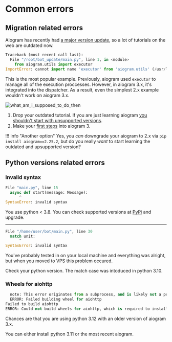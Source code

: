 # Common errors

## Migration related errors

Aiogram has recently had [a major version update](https://docs.aiogram.dev/en/latest/migration_2_to_3.html), so a lot of tutorials on the web are outdated now.

```python
Traceback (most recent call last):
  File "/root/bot_update/main.py", line 1, in <module>
    from aiogram.utils import executor
ImportError: cannot import name 'executor' from 'aiogram.utils' (/usr/local/lib/python3.10/dist-packages/aiogram/utils/__init__.py)
```

This is the most popular example. Previously, aiogram used `executor` to manage all of the execution proccesses. However, in aiogram 3.x, it's integrated into the dispatcher. As a result, even the simplest 2.x example wouldn't work on aiogram 3.x.

![what_am_i_supposed_to_do_then](https://i.imgur.com/MkWiqig.png)

1. Drop your outdated tutorial. If you are just learning aiogram [you shouldn't start with unsupported versions](https://akchonya.github.io/aiogram-3-faq/common_questions/#which-aiogram-version-should-i-use).
2. Make your [first steps](https://akchonya.github.io/aiogram-3-faq/common_questions/#where-should-i-start-from) into aiogram 3.

!!! info "Another option"
    Yes, you *can* downgrade your aiogram to 2.x via `pip install aiogram==2.25.2`, but do you really *want* to start learning the outdated and upsupported version?

## Python versions related errors

### Invalid syntax

```python
File "main.py", line 15
  async def start(message: Message):
      ^
SyntaxError: invalid syntax
```

You use python < 3.8. You can check supported versions at [PyPi](https://pypi.org/project/aiogram/) and upgrade.

---

```python
File "/home/user/bot/main.py", line 30    
  match unit:
      ^
SyntaxError: invalid syntax
```

You've probably tested in on your local machine and everything was alright, but when you moved to VPS this problem occured.

Check your python version. The match case was intoduced in python 3.10.

### Wheels for aiohttp

```python
  note: This error originates from a subprocess, and is likely not a problem with pip.
  ERROR: Failed building wheel for aiohttp
Failed to build aiohttp
ERROR: Could not build wheels for aiohttp, which is required to install pyproject.toml-based projects
```

Chances are that you are using python 3.12 with an older version of aiogram 3.x.

You can either install python 3.11 or the most recent aiogram.

